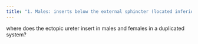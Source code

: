 ```yaml
---
title: "1. Males: inserts below the external sphincter (located inferior to the prostate).   2. Prostatic urethra&gt;seminal vesicles&gt;vas deferens&gt;ejaculatory ducts   ----------------------- 1. Females: inserts below the external sphincter  2. Vestibule&gt;urethra&gt;vagina&gt;uterus/cervix"
---
```

where does the ectopic ureter insert in males and females in a duplicated system?

